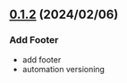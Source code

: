 ## [0.1.2](https://github.com/reiji1020/ccl-component-kit4svelte/compare/0.1.2...0.1.2-a) (2024/02/06)

### Add Footer

* add footer
* automation versioning